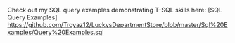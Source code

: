 Check out my SQL query examples demonstrating T-SQL skills here: [SQL Query Examples] https://github.com/Troyaz12/LuckysDepartmentStore/blob/master/Sql%20Examples/Query%20Examples.sql
